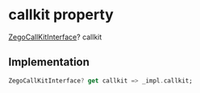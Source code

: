 


# callkit property









[ZegoCallKitInterface](../../zego_uikit_prebuilt_live_audio_room/ZegoCallKitInterface-class.md)? callkit
  







## Implementation

```dart
ZegoCallKitInterface? get callkit => _impl.callkit;
```








